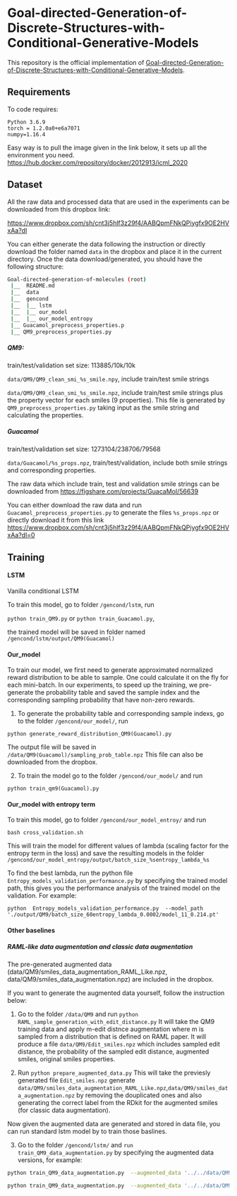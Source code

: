 # Goal-directed-Generation-of-Discrete-Structures-with-Conditional-Generative-Models

This repository is the official implementation of [Goal-directed-Generation-of-Discrete-Structures-with-Conditional-Generative-Models](https://arxiv.org/pdf/2010.02311.pdf).


## Requirements

To code requires: 
```
Python 3.6.9
torch = 1.2.0a0+e6a7071
numpy=1.16.4
```

Easy way is to pull the image given in the link below,  it sets up all the environment you need.
https://hub.docker.com/repository/docker/2012913/icml_2020


## Dataset
All the raw data and processed data that are used in the experiments can be downloaded from this dropbox link:

https://www.dropbox.com/sh/cnt3j5hlf3z29f4/AABQpmFNkQPiygfx9OE2HVxAa?dl

You can either generate the data following the instruction or directly download the folder named `data` in the dropbox and place it in the current directory. Once the data download/generated, you should have the following structure:

```sh
Goal-directed-generation-of-molecules (root)
 |__  README.md
 |__  data
 |__  gencond
 |__  |__ lstm
 |__  |__ our_model
 |__  |__ our_model_entropy
 |__ Guacamol_preprocess_properties.p
 |__ QM9_preprocess_properties.py
```

##### QM9: 
train/test/validation set size: 113885/10k/10k

`data/QM9/QM9_clean_smi_%s_smile.npy`, include train/test smile strings

`data/QM9/QM9_clean_smi_%s_smile.npz`, include train/test smile strings plus the property vector for each smiles (9 properties). This file is generated by `QM9_preprocess_properties.py` taking input as the smile string and calculating the properties.


##### Guacamol
train/test/validation set size: 1273104/238706/79568

`data/Guacamol/%s_props.npz`, train/test/validation, include both smile strings and corresponding properties.


The raw data which include train, test and validation smile strings can be downloaded from 
 https://figshare.com/projects/GuacaMol/56639

You can either download the raw data and run `Guacamol_preprocess_properties.py` to generate the files `%s_props.npz` or directly download it from this link https://www.dropbox.com/sh/cnt3j5hlf3z29f4/AABQpmFNkQPiygfx9OE2HVxAa?dl=0

## Training

#### LSTM
Vanilla conditional LSTM


To train this model, go to folder `/gencond/lstm`, run 

`python train_QM9.py` or `python train_Guacamol.py`, 

the trained model will be saved in folder named `/gencond/lstm/output/QM9(Guacamol)`




#### Our_model 

To train our model, we first need to generate approximated normalized reward distribution to be able to sample. One could calculate it on the fly for each mini-batch. In our experiments, to speed up the training, we pre-generate the probability table and saved the sample index and the corresponding sampling probability that have non-zero rewards.


1. To generate the probability table and corresponding sample indexs, go to the folder `/gencond/our_model/`, run

 `python generate_reward_distribution_QM9(Guacamol).py`
 
 The output file will be saved in `/data/QM9(Guacamol)/sampling_prob_table.npz` This file can also be downloaded from the dropbox.
 
 2. To train the model go to the folder `/gencond/our_model/` and run
 
  `python train_qm9(Guacamol).py`
 
 

#### Our_model with entropy term
To train this model, go to folder `/gencond/our_model_entroy/` and run

 `bash cross_validation.sh`

This will train the model for different values of lambda (scaling factor for the entropy term in the loss) and save the resulting models in the folder `/gencond/our_model_entropy/output/batch_size_%sentropy_lambda_%s`


To find the best lambda, run the python file `Entropy_models_validation_performance.py` by specifying the trained model path, this gives you the performance analysis of the trained model on the validation. For example: 


`python  Entropy_models_validation_performance.py  --model_path  './output/QM9/batch_size_60entropy_lambda_0.0002/model_11_0.214.pt'`



#### Other baselines

##### RAML-like data augmentation and classic data augmentation

The pre-generated augmented data (data/QM9/smiles_data_augmentation_RAML_Like.npz, data/QM9/smiles_data_augmentation.npz)  are included in the dropbox.

If you want to generate the augmented data yourself, follow the instruction below:

1. Go to the folder `/data/QM9` and run 
`python RAML_sample_generation_with_edit_distance.py` 
It will take the QM9 training data and apply m-edit distnce augmentation where m is sampled from a distribution that is defined on RAML paper. It will produce a file `data/QM9/Edit_smiles.npz` which includes sampled edit distance, the probability of the sampled edit distance, augmented smiles, original smiles properties. 

2. Run `python prepare_augmented_data.py`
This will take the previesly generated file `Edit_smiles.npz` generate `data/QM9/smiles_data_augmentation_RAML_Like.npz`,`data/QM9/smiles_data_augmentation.npz` by removing the douplicated ones and also generating the correct label from the RDkit for the augmented smiles (for classic data augmentation). 

Now given the augmented data are generated and stored in data file, you can run standard lstm model by to train those baslines.

3. Go to the folder `/gencond/lstm/` and `run train_QM9_data_augmentation.py` by specifying the augmented data versions, for example:
```sh
python train_QM9_data_augmentation.py  --augmented_data '../../data/QM9/smiles_data_augmentation.npz'

python train_QM9_data_augmentation.py  --augmented_data '../../data/QM9/smiles_data_augmentation_RAML_Like.npz'
```
